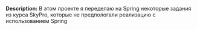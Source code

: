 <b>Description:</b> В этом проекте я переделаю на Spring некоторые задания из курса SkyPro, которые не предпологали реализацию с использованием Spring
